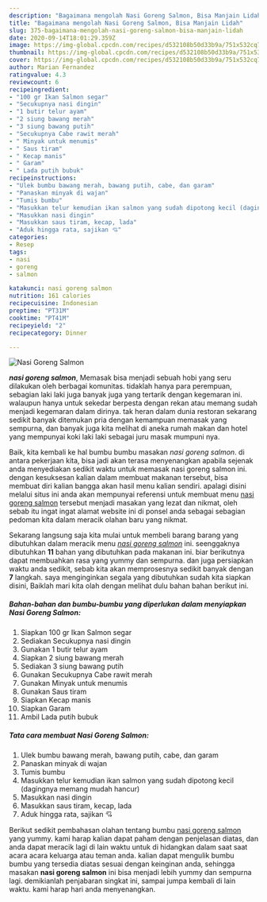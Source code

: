 ```yaml
---
description: "Bagaimana mengolah Nasi Goreng Salmon, Bisa Manjain Lidah"
title: "Bagaimana mengolah Nasi Goreng Salmon, Bisa Manjain Lidah"
slug: 375-bagaimana-mengolah-nasi-goreng-salmon-bisa-manjain-lidah
date: 2020-09-14T18:01:29.359Z
image: https://img-global.cpcdn.com/recipes/d532108b50d33b9a/751x532cq70/nasi-goreng-salmon-foto-resep-utama.jpg
thumbnail: https://img-global.cpcdn.com/recipes/d532108b50d33b9a/751x532cq70/nasi-goreng-salmon-foto-resep-utama.jpg
cover: https://img-global.cpcdn.com/recipes/d532108b50d33b9a/751x532cq70/nasi-goreng-salmon-foto-resep-utama.jpg
author: Marian Fernandez
ratingvalue: 4.3
reviewcount: 6
recipeingredient:
- "100 gr Ikan Salmon segar"
- "Secukupnya nasi dingin"
- "1 butir telur ayam"
- "2 siung bawang merah"
- "3 siung bawang putih"
- "Secukupnya Cabe rawit merah"
- " Minyak untuk menumis"
- " Saus tiram"
- " Kecap manis"
- " Garam"
- " Lada putih bubuk"
recipeinstructions:
- "Ulek bumbu bawang merah, bawang putih, cabe, dan garam"
- "Panaskan minyak di wajan"
- "Tumis bumbu"
- "Masukkan telur kemudian ikan salmon yang sudah dipotong kecil (dagingnya memang mudah hancur)"
- "Masukkan nasi dingin"
- "Masukkan saus tiram, kecap, lada"
- "Aduk hingga rata, sajikan 💘"
categories:
- Resep
tags:
- nasi
- goreng
- salmon

katakunci: nasi goreng salmon 
nutrition: 161 calories
recipecuisine: Indonesian
preptime: "PT31M"
cooktime: "PT41M"
recipeyield: "2"
recipecategory: Dinner

---
```



![Nasi Goreng Salmon](https://img-global.cpcdn.com/recipes/d532108b50d33b9a/751x532cq70/nasi-goreng-salmon-foto-resep-utama.jpg)

<b><i>nasi goreng salmon</i></b>, Memasak bisa menjadi sebuah hobi yang seru dilakukan oleh berbagai komunitas. tidaklah hanya para perempuan, sebagian laki laki juga banyak juga yang tertarik dengan kegemaran ini. walaupun hanya untuk sekedar berpesta dengan rekan atau memang sudah menjadi kegemaran dalam dirinya. tak heran dalam dunia restoran sekarang sedikit banyak ditemukan pria dengan kemampuan memasak yang sempurna, dan banyak juga kita melihat di aneka rumah makan dan hotel yang mempunyai koki laki laki sebagai juru masak mumpuni nya.

Baik, kita kembali ke hal bumbu bumbu masakan <i>nasi goreng salmon</i>. di antara pekerjaan kita, bisa jadi akan terasa menyenangkan apabila sejenak anda menyediakan sedikit waktu untuk memasak nasi goreng salmon ini. dengan kesuksesan kalian dalam membuat makanan tersebut, bisa membuat diri kalian bangga akan hasil menu kalian sendiri. apalagi disini melalui situs ini anda akan mempunyai referensi untuk membuat menu <u>nasi goreng salmon</u> tersebut menjadi masakan yang lezat dan nikmat, oleh sebab itu ingat ingat alamat website ini di ponsel anda sebagai sebagian pedoman kita dalam meracik olahan baru yang nikmat.




Sekarang langsung saja kita mulai untuk membeli barang barang yang dibutuhkan dalam meracik menu <u><i>nasi goreng salmon</i></u> ini. seenggaknya dibutuhkan <b>11</b> bahan yang dibutuhkan pada makanan ini. biar berikutnya dapat membuahkan rasa yang yummy dan sempurna. dan juga persiapkan waktu anda sedikit, sebab kita akan memprosesnya sedikit banyak dengan <b>7</b> langkah. saya menginginkan segala yang dibutuhkan sudah kita siapkan disini, Baiklah mari kita olah dengan melihat dulu bahan bahan berikut ini.

<!--inarticleads1-->

##### Bahan-bahan dan bumbu-bumbu yang diperlukan dalam menyiapkan Nasi Goreng Salmon:

1. Siapkan 100 gr Ikan Salmon segar
1. Sediakan Secukupnya nasi dingin
1. Gunakan 1 butir telur ayam
1. Siapkan 2 siung bawang merah
1. Sediakan 3 siung bawang putih
1. Gunakan Secukupnya Cabe rawit merah
1. Gunakan  Minyak untuk menumis
1. Gunakan  Saus tiram
1. Siapkan  Kecap manis
1. Siapkan  Garam
1. Ambil  Lada putih bubuk




<!--inarticleads2-->

##### Tata cara membuat Nasi Goreng Salmon:

1. Ulek bumbu bawang merah, bawang putih, cabe, dan garam
1. Panaskan minyak di wajan
1. Tumis bumbu
1. Masukkan telur kemudian ikan salmon yang sudah dipotong kecil (dagingnya memang mudah hancur)
1. Masukkan nasi dingin
1. Masukkan saus tiram, kecap, lada
1. Aduk hingga rata, sajikan 💘




Berikut sedikit pembahasan olahan tentang bumbu <u>nasi goreng salmon</u> yang yummy. kami harap kalian dapat paham dengan penjelasan diatas, dan anda dapat meracik lagi di lain waktu untuk di hidangkan dalam saat saat acara acara keluarga atau teman anda. kalian dapat mengulik bumbu bumbu yang tersedia diatas sesuai dengan keinginan anda, sehingga masakan <b>nasi goreng salmon</b> ini bisa menjadi lebih yummy dan sempurna lagi. demikianlah penjabaran singkat ini, sampai jumpa kembali di lain waktu. kami harap hari anda menyenangkan.
